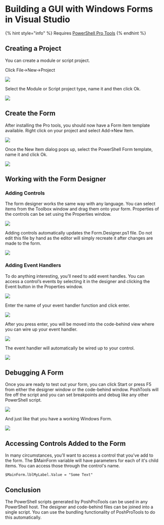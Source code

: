# Building a GUI with Windows Forms in Visual Studio

{% hint style="info" %}
Requires [PowerShell Pro Tools](https://ironmansoftware.com/poshtools)
{% endhint %}

## Creating a Project

You can create a module or script project.

Click File->New->Project

![](https://i0.wp.com/wandering.life/wp-content/uploads/2017/04/newproject.png?resize=581%2C155)

Select the Module or Script project type, name it and then click Ok.

![](https://i1.wp.com/wandering.life/wp-content/uploads/2017/04/newproject2.png?resize=753%2C522)

## Create the Form

After installing the Pro tools, you should now have a Form item template available. Right click on your project and select Add->New Item.

![](https://i1.wp.com/wandering.life/wp-content/uploads/2017/04/newitem.png?resize=481%2C222)

Once the New Item dialog pops up, select the PowerShell Form template, name it and click Ok.

![](https://i0.wp.com/wandering.life/wp-content/uploads/2017/04/additem2.png?resize=696%2C482)

## Working with the Form Designer

### Adding Controls

The form designer works the same way with any language. You can select items from the Toolbox window and drag them onto your form. Properties of the controls can be set using the Properties window.

![](https://i2.wp.com/wandering.life/wp-content/uploads/2017/04/workingwithforms.png?resize=849%2C457)

Adding controls automatically updates the Form.Designer.ps1 file. Do not edit this file by hand as the editor will simply recreate it after changes are made to the form.

![](https://i2.wp.com/wandering.life/wp-content/uploads/2017/04/designer.png?resize=682%2C296)

### Adding Event Handlers

To do anything interesting, you’ll need to add event handles. You can access a control’s events by selecting it in the designer and clicking the Event button in the Properties window.

![](https://i1.wp.com/wandering.life/wp-content/uploads/2017/04/events.png?resize=628%2C255)

Enter the name of your event handler function and click enter.

![](https://i1.wp.com/wandering.life/wp-content/uploads/2017/04/createhandler.png?resize=325%2C149)

After you press enter, you will be moved into the code-behind view where you can wire up your event handler.

![](https://i1.wp.com/wandering.life/wp-content/uploads/2017/04/codebehind.png?resize=628%2C204)

The event handler will automatically be wired up to your control.

![](https://i1.wp.com/wandering.life/wp-content/uploads/2017/04/add\_Click.png?resize=515%2C82)

## Debugging A Form

Once you are ready to test out your form, you can click Start or press F5 from either the designer window or the code-behind window. PoshTools will fire off the script and you can set breakpoints and debug like any other PowerShell script.

![](https://i0.wp.com/wandering.life/wp-content/uploads/2017/04/debuger.png?resize=709%2C237)

And just like that you have a working Windows Form.

![](https://i1.wp.com/wandering.life/wp-content/uploads/2017/04/running.png?resize=775%2C400)

## Accessing Controls Added to the Form

In many circumstances, you’ll want to access a control that you’ve add to the form. The $MainForm variable will have parameters for each of it's child items. You can access those through the control's name.

```
$MainForm.lblMyLabel.Value = "Some Text"
```

## Conclusion

The PowerShell scripts generated by PoshProTools can be used in any PowerShell host. The designer and code-behind files can be joined into a single script. You can use the bundling functionality of PoshProTools to do this automatically.
